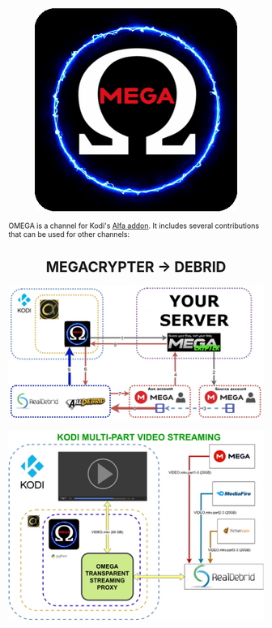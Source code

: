 <div align="center"><img src="https://github.com/tonikelope/omega/raw/main/plugin.video.omega/resources/icon.gif"></div>
<br>
OMEGA is a channel for Kodi's <a href="https://github.com/alfa-addon/addon"> Alfa addon</a>. It includes several contributions that can be used for other channels:
<div align="center"><h1>MEGACRYPTER -> DEBRID</h1><img src="https://raw.githubusercontent.com/tonikelope/omega/main/omega_megacrypter.jpg"></div>
<br>
<div align="center"><img src="https://raw.githubusercontent.com/tonikelope/omega/main/omega_proxy.jpg"></div>
